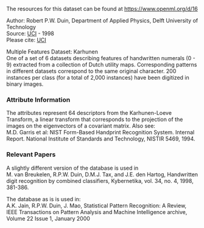 The resources for this dataset can be found at https://www.openml.org/d/16

Author: Robert P.W. Duin, Department of Applied Physics, Delft University of Technology  
Source: [UCI](https://archive.ics.uci.edu/ml/datasets/Multiple+Features) - 1998  
Please cite: [UCI](https://archive.ics.uci.edu/ml/citation_policy.html)   

Multiple Features Dataset: Karhunen  
One of a set of 6 datasets describing features of handwritten numerals (0 - 9) extracted from a collection of Dutch utility maps. Corresponding patterns in different datasets correspond to the same original character. 200 instances per class (for a total of 2,000 instances) have been digitized in binary images. 

### Attribute Information  
The attributes represent 64 descriptors from the Karhunen-Loeve Transform, a linear transform that corresponds to the projection of the images on the eigenvectors of a covariant matrix. Also see:  
M.D. Garris et al: NIST Form-Based Handprint Recognition System. Internal Report. National Institute of Standards and Technology, NISTIR 5469, 1994.

### Relevant Papers  
A slightly different version of the database is used in  
M. van Breukelen, R.P.W. Duin, D.M.J. Tax, and J.E. den Hartog, Handwritten digit recognition by combined classifiers, Kybernetika, vol. 34, no. 4, 1998, 381-386.
 
The database as is is used in:  
A.K. Jain, R.P.W. Duin, J. Mao, Statistical Pattern Recognition: A Review, IEEE Transactions on Pattern Analysis and Machine Intelligence archive, Volume 22 Issue 1, January 2000 
 
 